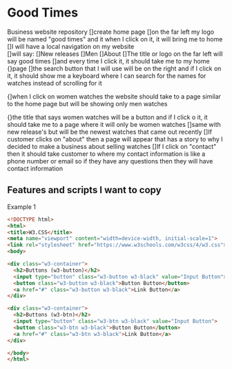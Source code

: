 # Good Times
Business website repository
[]create home page
[]on the far left my logo will be named "good times" and it when I click on it, it will bring me to home
[]I will have a local navigation on my website  
[]will say:
[]New releases
[]Men
[]About
[]The title or logo on the far left will say good times []and every time I click it, it should take me to my home {}page
[]the search button that I will use will be on the right and if I click on it, it should show me a keyboard where I can search for the names for watches instead of scrolling for it

{]when I click on women watches the website should take to a page similar to the home page but will be showing only men watches

{}the title that says women watches will be a button and if I click o it, it should take me to a page where it will only be women watches
[]same with new release's but will be the newest watches that came out recently
[]If customer clicks on "about" then a page will appear that has a story to why I decided to make a business about selling watches
[]If I click on "contact" then it should take customer to where my contact information is like a phone number or email so if they have any questions then they will have contact information

## Features and scripts I want to copy

Example 1

```html
<!DOCTYPE html>
<html>
<title>W3.CSS</title>
<meta name="viewport" content="width=device-width, initial-scale=1">
<link rel="stylesheet" href="https://www.w3schools.com/w3css/4/w3.css">
<body>

<div class="w3-container">
  <h2>Buttons (w3-button)</h2>
  <input type="button" class="w3-button w3-black" value="Input Button">
  <button class="w3-button w3-black">Button Button</button>
  <a href="#" class="w3-button w3-black">Link Button</a>
</div>

<div class="w3-container">
  <h2>Buttons (w3-btn)</h2>
  <input type="button" class="w3-btn w3-black" value="Input Button">
  <button class="w3-btn w3-black">Button Button</button>
  <a href="#" class="w3-btn w3-black">Link Button</a>
</div>

</body>
</html>
```
